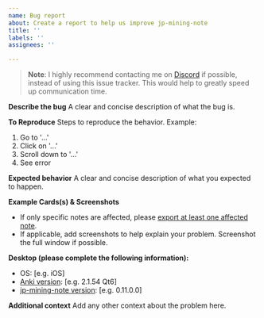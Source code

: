 ```yaml
---
name: Bug report
about: Create a report to help us improve jp-mining-note
title: ''
labels: ''
assignees: ''

---
```


> **Note**:
> I highly recommend contacting me on [Discord](https://aquafina-water-bottle.github.io/jp-mining-note/faq/#discord-contact-info) if possible, instead of using this issue tracker. This would help to greatly speed up communication time.

**Describe the bug**
A clear and concise description of what the bug is.

**To Reproduce**
Steps to reproduce the behavior. Example:
1. Go to '...'
2. Click on '...'
3. Scroll down to '...'
4. See error

**Expected behavior**
A clear and concise description of what you expected to happen.

**Example Cards(s) & Screenshots**
- If only specific notes are affected, please [export at least one affected note](https://aquafina-water-bottle.github.io/jp-mining-note/faq/#how-do-i-export-notes).
- If applicable, add screenshots to help explain your problem. Screenshot the full window if possible.

**Desktop (please complete the following information):**
 - OS: [e.g. iOS]
 - [Anki version](https://aquafina-water-bottle.github.io/jp-mining-note/faq/#how-do-i-see-the-version-of-anki): [e.g. 2.1.54 Qt6]
 - [jp-mining-note version](https://aquafina-water-bottle.github.io/jp-mining-note/faq/#how-do-i-see-the-version-of-jp-mining-note): [e.g. 0.11.0.0]

**Additional context**
Add any other context about the problem here.
